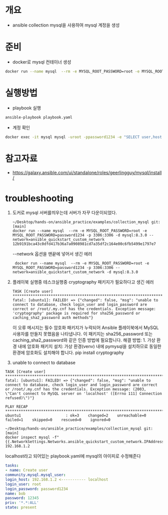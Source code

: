 # 개요
* ansible collection mysql을 사용하여 mysql 계정을 생성

# 준비
* docker로 mysql 컨테이너 생성

```sh
docker run --name mysql  --rm -e MYSQL_ROOT_PASSWORD=root -e MYSQL_ROOT_PASSWORD=password1234 -p 3306:3306 -d mysql:8.3.0
```

# 실행방법

* playbook 실행
```sh
ansible-playbook playbook.yaml
```

* 계정 확인

```sh
docker exec -it mysql mysql -uroot -ppassword1234 -e "SELECT user,host FROM mysql.user;"
```


# 참고자료
* https://galaxy.ansible.com/ui/standalone/roles/geerlingguy/mysql/install/

# troubleshooting

1. 도커로 mysql 서버를띄우는데 서버가 자꾸 다운이되었다.
   ```console
   ~/Desktop/hands-on/ansible_practice/examples/collection_mysql git:[main]
   docker run --name mysql  --rm -e MYSQL_ROOT_PASSWORD=root -e MYSQL_ROOT_PASSWORD=password1234 -p 3306:3306 -d mysql:8.3.0 --network=ansible_quickstart_custom_network
   12b9191bca43c0dfd417b36a7a0908981cd7a35df2c164e00c6fb5499e1797e7
   ```
   --network 옵션을 맨끝에 넣어서 생긴 에러
   ```console
    docker run --name mysql  --rm -e MYSQL_ROOT_PASSWORD=root -e MYSQL_ROOT_PASSWORD=password1234 -p 3306:3306 --network=ansible_quickstart_custom_network -d mysql:8.3.0
    ```
   
2. 플레이북 실행중 테스크실행중 cryptography 패키지가 필요하다고 생긴 에러
    ```console
    TASK [Create user] ******************************************************************************************************************************************************
    fatal: [ubuntu1]: FAILED! => {"changed": false, "msg": "unable to connect to database, check login_user and login_password are correct or /root/.my.cnf has the credentials. Exception message: 'cryptography' package is required for sha256_password or caching_sha2_password auth methods"}
    ```
    이 오류 메시지는 필수 암호화 패키지가 누락되어 Ansible 플레이북에서 MySQL 사용자를 만들지 못했음을 나타냅니다. 
    이 패키지는 sha256_password 또는 caching_sha2_password와 같은 인증 방법에 필요합니다. 
    해결 방법: 1. 가상 환경 내에 암호화 패키지 설치: 가상 환경(venv) 내에 pymysql을 설치하므로 동일한 환경에 암호화도 설치해야 합니다.
    pip install cryptography

3. unable to connect to database
```console
TASK [Create user] ******************************************************************************************************************************************************
fatal: [ubuntu1]: FAILED! => {"changed": false, "msg": "unable to connect to database, check login_user and login_password are correct or /root/.my.cnf has the credentials. Exception message: (2003, \"Can't connect to MySQL server on 'localhost' ([Errno 111] Connection refused)\")"}

PLAY RECAP **************************************************************************************************************************************************************
ubuntu1                    : ok=3    changed=2    unreachable=0    failed=1    skipped=0    rescued=0    ignored=0    
```

```console
~/Desktop/hands-on/ansible_practice/examples/collection_mysql git:[main]
docker inspect mysql -f"{{.NetworkSettings.Networks.ansible_quickstart_custom_network.IPAddress}}"
192.168.1.2
```
localhost라고 되어있는 playbook.yaml에 mysql의 아이피로 수정해준다
```yaml
tasks:
- name: Create user
community.mysql.mysql_user:
login_host: 192.168.1.2 <----------- localhost
login_user: root
login_password: password1234
name: bob
password: 12345
priv: '*.*:ALL'
state: present

```